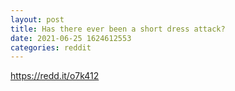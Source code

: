 ```yaml
--- 
layout: post 
title: Has there ever been a short dress attack? 
date: 2021-06-25 1624612553 
categories: reddit 
--- 
```

https://redd.it/o7k412